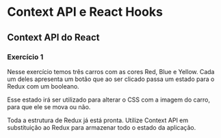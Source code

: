
# Context API e React Hooks

## Context API do React

### Exercício 1

Nesse exercício temos três carros com as cores Red, Blue e Yellow. Cada um deles apresenta um botão que ao ser clicado passa um estado para o Redux com um booleano.

Esse estado irá ser utilizado para alterar o CSS com a imagem do carro, para que ele se mova ou não.

Toda a estrutura de Redux já está pronta. Utilize Context API em substituição ao Redux para armazenar todo o estado da aplicação.

